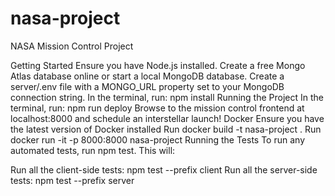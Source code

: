 ﻿# nasa-project
NASA Mission Control Project




Getting Started
Ensure you have Node.js installed.
Create a free Mongo Atlas database online or start a local MongoDB database.
Create a server/.env file with a MONGO_URL property set to your MongoDB connection string.
In the terminal, run: npm install
Running the Project
In the terminal, run: npm run deploy
Browse to the mission control frontend at localhost:8000 and schedule an interstellar launch!
Docker
Ensure you have the latest version of Docker installed
Run docker build -t nasa-project .
Run docker run -it -p 8000:8000 nasa-project
Running the Tests
To run any automated tests, run npm test. This will:

Run all the client-side tests: npm test --prefix client
Run all the server-side tests: npm test --prefix server
